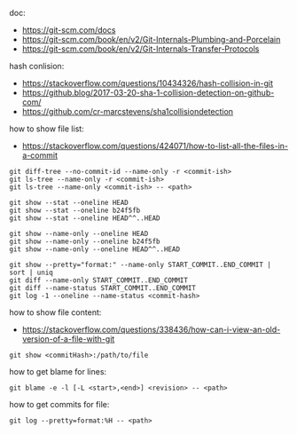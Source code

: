 doc:
- https://git-scm.com/docs
- https://git-scm.com/book/en/v2/Git-Internals-Plumbing-and-Porcelain
- https://git-scm.com/book/en/v2/Git-Internals-Transfer-Protocols

hash conlision:
- https://stackoverflow.com/questions/10434326/hash-collision-in-git
- https://github.blog/2017-03-20-sha-1-collision-detection-on-github-com/
- https://github.com/cr-marcstevens/sha1collisiondetection

how to show file list:
- https://stackoverflow.com/questions/424071/how-to-list-all-the-files-in-a-commit

```
git diff-tree --no-commit-id --name-only -r <commit-ish>
git ls-tree --name-only -r <commit-ish>
git ls-tree --name-only <commit-ish> -- <path>

git show --stat --oneline HEAD
git show --stat --oneline b24f5fb
git show --stat --oneline HEAD^^..HEAD

git show --name-only --oneline HEAD
git show --name-only --oneline b24f5fb
git show --name-only --oneline HEAD^^..HEAD

git show --pretty="format:" --name-only START_COMMIT..END_COMMIT | sort | uniq
git diff --name-only START_COMMIT..END_COMMIT
git diff --name-status START_COMMIT..END_COMMIT
git log -1 --oneline --name-status <commit-hash>
```

how to show file content:
- https://stackoverflow.com/questions/338436/how-can-i-view-an-old-version-of-a-file-with-git

```
git show <commitHash>:/path/to/file
```

how to get blame for lines:

```
git blame -e -l [-L <start>,<end>] <revision> -- <path>
```

how to get commits for file:

```
git log --pretty=format:%H -- <path>
```
